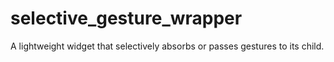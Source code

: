 # selective_gesture_wrapper
A lightweight widget that selectively absorbs or passes gestures to its child.

